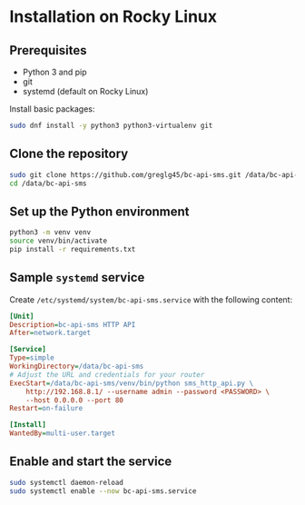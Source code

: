 # Installation on Rocky Linux

## Prerequisites
- Python 3 and pip
- git
- systemd (default on Rocky Linux)

Install basic packages:
```bash
sudo dnf install -y python3 python3-virtualenv git
```

## Clone the repository
```bash
sudo git clone https://github.com/greglg45/bc-api-sms.git /data/bc-api-sms
cd /data/bc-api-sms
```

## Set up the Python environment
```bash
python3 -m venv venv
source venv/bin/activate
pip install -r requirements.txt
```

## Sample `systemd` service
Create `/etc/systemd/system/bc-api-sms.service` with the following content:
```ini
[Unit]
Description=bc-api-sms HTTP API
After=network.target

[Service]
Type=simple
WorkingDirectory=/data/bc-api-sms
# Adjust the URL and credentials for your router
ExecStart=/data/bc-api-sms/venv/bin/python sms_http_api.py \
    http://192.168.8.1/ --username admin --password <PASSWORD> \
    --host 0.0.0.0 --port 80
Restart=on-failure

[Install]
WantedBy=multi-user.target
```

## Enable and start the service
```bash
sudo systemctl daemon-reload
sudo systemctl enable --now bc-api-sms.service
```
